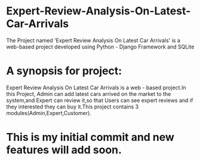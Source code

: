 # Expert-Review-Analysis-On-Latest-Car-Arrivals

The Project named 'Expert Review Analysis On Latest Car Arrivals' is a web-based project developed using Python - Django Framework and SQLite

# A synopsis for project:

Expert Review Analysis On Latest Car Arrivals is a web - based project.In this Project, Admin can add latest cars arrived on the market to the system,and Expert can review it,so that Users can see expert reviews and if they interested they can buy it.This project contains 3 modules(Admin,Expert,Customer).

# This is my initial commit and new features will add soon.
